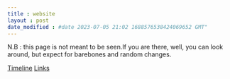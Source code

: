 ```yaml
---
title : website
layout : post
date_modified : #date 2023-07-05 21:02 1688576538424069652 GMT"
---
```



N.B : this page is not meant to be seen.If you are there, well, you can look around, but expect for barebones and random changes.


[Timeline](https://jeremyvlegros.github.io/website/timeline.html)
[Links](https://jeremyvlegros.github.io/website/links)


